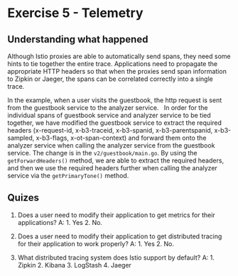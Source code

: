 # Exercise 5 - Telemetry 



## Understanding what happened

Although Istio proxies are able to automatically send spans, they need some hints to tie together the entire trace. Applications need to propagate the appropriate HTTP headers so that when the proxies send span information to Zipkin or Jaeger, the spans can be correlated correctly into a single trace.

In the example, when a user visits the guestbook, the http request is sent from the guestbook service to the analyzer service.   In order for the individual spans of guestbook service and analyzer service to be tied together, we have modified the guestbook service to extract the required headers (x-request-id, x-b3-traceid, x-b3-spanid, x-b3-parentspanid, x-b3-sampled, x-b3-flags, x-ot-span-context) and forward them onto the analyzer service when calling the analyzer service from the guestbook service.  The change is in the `v2/guestbook/main.go`.  By using the `getForwardHeaders()` method, we are able to extract the required headers, and then we use the required headers further when calling the analyzer service via the `getPrimaryTone()` method.

## Quizes

1. Does a user need to modify their application to get metrics for their applications?   A: 1. Yes 2. No.

2. Does a user need to modify their application to get distributed tracing for their application to work properly? A: 1. Yes 2. No.

3. What distributed tracing system does Istio support by default?  A: 1. Zipkin 2. Kibana 3. LogStash 4. Jaeger

